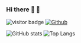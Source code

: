 ### Hi there :tea: :violin:

<!--
<div id="to-add"></div>
<script>
  const toAdd = document.querySelector("#to-add");
  let testText = "Hey there!";
  toAdd.textContent = testText;
</script>
**AndriiMaliuta/AndriiMaliuta** is a ✨ _special_ ✨ repository because its `README.md` (this file) appears on your GitHub profile.

Here are some ideas to get you started:

- 🔭 I’m currently working on ...
- 🌱 I’m currently learning ...
- 👯 I’m looking to collaborate on ...
- 🤔 I’m looking for help with ...
- 💬 Ask me about ...
- 📫 How to reach me: ...
- 😄 Pronouns: ...
- ⚡ Fun fact: ...
-->

![visitor badge](https://visitor-badge.glitch.me/badge?page_id=AndriiMaliuta.visitor-badge)
[![Github](https://img.shields.io/github/followers/AndriiMaliuta?label=Follow&style=social)](https://github.com/AndriiMaliuta)

![GitHub stats](https://github-readme-stats.vercel.app/api?username=AndriiMaliuta&show_icons=true&theme=tokyonight)
![Top Langs](https://github-readme-stats.vercel.app/api/top-langs/?username=AndriiMaliuta&theme=tokyonight)

<!-- <div style="display:flex">
  <div>aa</div>
  <div>bb</div>
</div> -->



